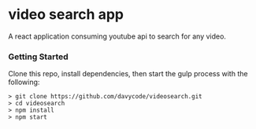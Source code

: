 # video search app

A react application consuming youtube api to search for any video.

### Getting Started

Clone this repo, install dependencies, then start the gulp process with the following:

```
> git clone https://github.com/davycode/videosearch.git
> cd videosearch
> npm install
> npm start
```

